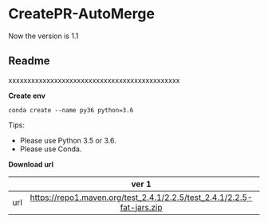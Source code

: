# CreatePR-AutoMerge

Now the version is 1.1
## **Readme**
xxxxxxxxxxxxxxxxxxxxxxxxxxxxxxxxxxxxxxxxxxxxx

**Create env**
```
conda create --name py36 python=3.6
```

Tips:
* Please use Python 3.5 or 3.6.
* Please use Conda.


**Download url**

|           | ver 1 | ver 2 |
| :-------: | :---------: | :--------------------------: |
| url | https://repo1.maven.org/test_2.4.1/2.2.5/test_2.4.1/2.2.5-fat-jars.zip | https://oss.sonatype.org/content/repositories/snapshots/com/test/test_2.4.1/2.2.5-SNAPSHOT/ |
